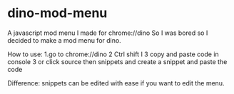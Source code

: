 # dino-mod-menu
A javascript mod menu I made for chrome://dino
So I was bored so I decided to make a mod menu for dino.

How to use:
1.go to chrome://dino
2 Ctrl shift I
3 copy and paste code in console
3 or click source then snippets and create a snippet and paste the code

Difference: snippets can be edited with ease if you want to edit the menu.
